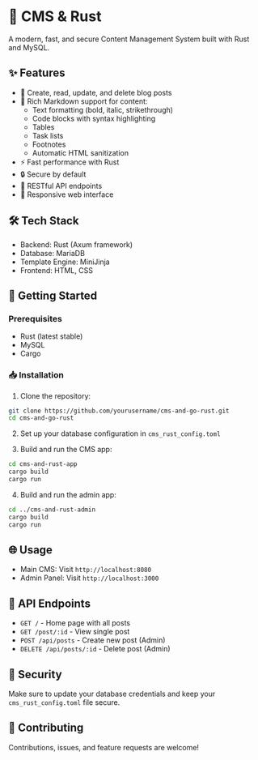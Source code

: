 # 🚀 CMS & Rust

A modern, fast, and secure Content Management System built with Rust and MySQL.

## ✨ Features

- 📝 Create, read, update, and delete blog posts
- 🎨 Rich Markdown support for content:
  - Text formatting (bold, italic, strikethrough)
  - Code blocks with syntax highlighting
  - Tables
  - Task lists
  - Footnotes
  - Automatic HTML sanitization
- ⚡ Fast performance with Rust
- 🔒 Secure by default
- 🎯 RESTful API endpoints
- 📱 Responsive web interface

## 🛠️ Tech Stack

- Backend: Rust (Axum framework)
- Database: MariaDB
- Template Engine: MiniJinja
- Frontend: HTML, CSS

## 🚦 Getting Started

### Prerequisites

- Rust (latest stable)
- MySQL
- Cargo

### 📥 Installation

1. Clone the repository:
```bash
git clone https://github.com/yourusername/cms-and-go-rust.git
cd cms-and-go-rust
```

2. Set up your database configuration in `cms_rust_config.toml`

3. Build and run the CMS app:
```bash
cd cms-and-rust-app
cargo build
cargo run
```

4. Build and run the admin app:
```bash
cd ../cms-and-rust-admin
cargo build
cargo run
```

## 🌐 Usage

- Main CMS: Visit `http://localhost:8080`
- Admin Panel: Visit `http://localhost:3000`

## 📝 API Endpoints

- `GET /` - Home page with all posts
- `GET /post/:id` - View single post
- `POST /api/posts` - Create new post (Admin)
- `DELETE /api/posts/:id` - Delete post (Admin)

## 🔐 Security

Make sure to update your database credentials and keep your `cms_rust_config.toml` file secure.

## 🤝 Contributing

Contributions, issues, and feature requests are welcome!
